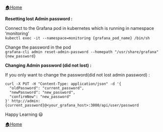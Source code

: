 [:house:Home](https://github.com/debbiswal/Articles)

**Resetting lost Admin password :**  

Connect to the Grafana pod in kubernetes which is running in namespace ‘monitoring’  
```kubectl exec -it --namespace=monitoring {grafana_pod_name} /bin/sh  ```  

Change the password in the pod  
```grafana-cli admin reset-admin-password --homepath "/usr/share/grafana" {new_password}```   




**Changing Admin password (did not lost) :**

If you only want to change the password(did not lost admin password)  :  
```
curl -X PUT -H "Content-Type: application/json" -d '{
  "oldPassword": "current_password",
  "newPassword": "new_password",
  "confirmNew": "new_password"
}' http://admin:{current_password}@<your_grafana_host>:3000/api/user/password
```  

Happy Learning :smiley:  

[:house:Home](https://github.com/debbiswal/Articles)
